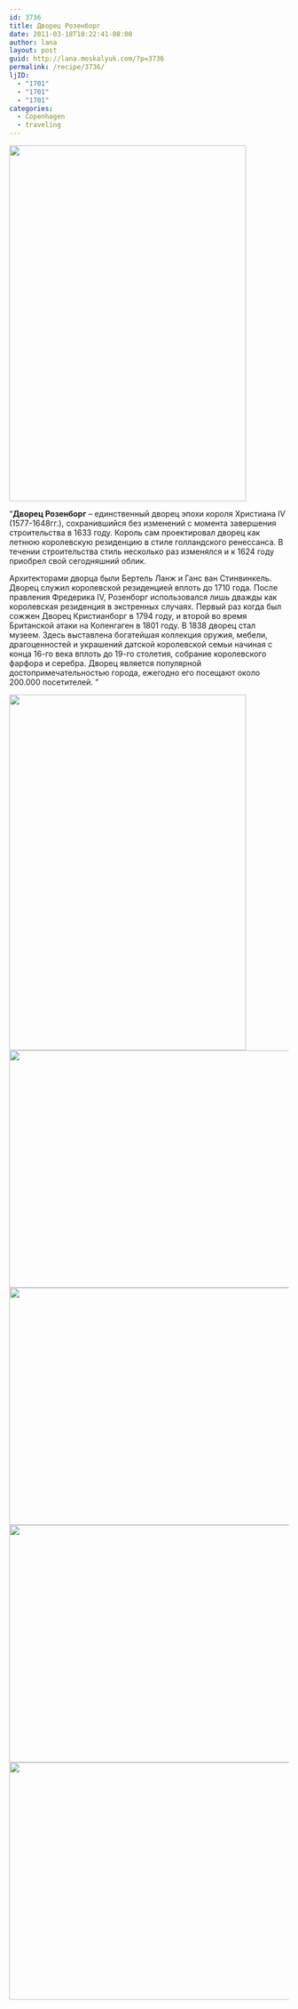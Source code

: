 ```yaml
---
id: 3736
title: Дворец Розенборг
date: 2011-03-18T10:22:41-08:00
author: lana
layout: post
guid: http://lana.moskalyuk.com/?p=3736
permalink: /recipe/3736/
ljID:
  - "1701"
  - "1701"
  - "1701"
categories:
  - Copenhagen
  - traveling
---
```

<img loading="lazy" class="alignnone" title="Rosenborg" src="http://farm6.static.flickr.com/5218/5535277240_0d1d70c6c1_z.jpg" alt="" width="427" height="640" />

&#8220;**Дворец Розенборг** &#8211; единственный дворец эпохи короля Христиана IV (1577-1648гг.), сохранившийся без изменений с момента завершения строительства в 1633 году. Король сам проектировал дворец как летнюю королевскую резиденцию в стиле голландского ренессанса. В течении строительства стиль несколько раз изменялся и к 1624 году приобрел свой сегодняшний облик.

Архитекторами дворца были Бертель Ланж и Ганс ван Стинвинкель. Дворец служил королевской резиденцией вплоть до 1710 года. После правления Фредерика IV, Розенборг использовался лишь дважды как королевская резиденция в экстренных случаях. Первый раз когда был сожжен Дворец Кристианборг в 1794 году, и второй во время Британской атаки на Копенгаген в 1801 году. В 1838 дворец стал музеем. Здесь выставлена богатейшая коллекция оружия, мебели, драгоценностей и украшений датской королевской семьи начиная с конца 16-го века вплоть до 19-го столетия, собрание королевского фарфора и серебра. Дворец является популярной достопримечательностью города, ежегодно его посещают около 200.000 посетителей. &#8221;

<img loading="lazy" class="alignnone" title="R.S." src="http://farm6.static.flickr.com/5300/5534720497_9bd90bfddd_z.jpg" alt="" width="427" height="640" /> 

<img loading="lazy" class="alignnone" title="RS" src="http://farm6.static.flickr.com/5299/5534727109_e6526bf638_z.jpg" alt="" width="640" height="427" /> 

<img loading="lazy" class="alignnone" title="RS" src="http://farm6.static.flickr.com/5057/5535298522_e260b35e00_z.jpg" alt="" width="640" height="427" /> 

<!--more-->

<img loading="lazy" class="alignnone" title="RS" src="http://farm6.static.flickr.com/5299/5535297322_279bcb95c7_z.jpg" alt="" width="640" height="427" /> 

<img loading="lazy" class="alignnone" title="RS" src="http://farm6.static.flickr.com/5176/5535313546_d7794e3410_z.jpg" alt="" width="640" height="427" />